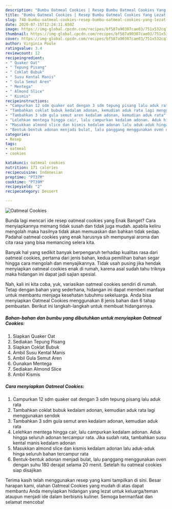 ```yaml
---
description: "Bumbu Oatmeal Cookies | Resep Bumbu Oatmeal Cookies Yang Lezat Sekali"
title: "Bumbu Oatmeal Cookies | Resep Bumbu Oatmeal Cookies Yang Lezat Sekali"
slug: 748-bumbu-oatmeal-cookies-resep-bumbu-oatmeal-cookies-yang-lezat-sekali
date: 2020-07-15T12:24:11.650Z
image: https://img-global.cpcdn.com/recipes/bf587a90307cae03/751x532cq70/oatmeal-cookies-foto-resep-utama.jpg
thumbnail: https://img-global.cpcdn.com/recipes/bf587a90307cae03/751x532cq70/oatmeal-cookies-foto-resep-utama.jpg
cover: https://img-global.cpcdn.com/recipes/bf587a90307cae03/751x532cq70/oatmeal-cookies-foto-resep-utama.jpg
author: Virginia Poole
ratingvalue: 3.4
reviewcount: 12
recipeingredient:
- " Quaker Oat"
- " Tepung Pisang"
- " Coklat Bubuk"
- " Susu Kental Manis"
- " Gula Semut Aren"
- " Mentega"
- " Almond Slice"
- " Kismis"
recipeinstructions:
- "Campurkan 12 sdm quaker oat dengan 3 sdm tepung pisang lalu aduk rata"
- "Tambahkan coklat bubuk kedalam adonan, kemudian aduk rata lagi menggunakan sendok"
- "Tambahkan 3 sdm gula semut aren kedalam adonan, kemudian aduk rata"
- "Lelehkan mentega hingga cair, lalu campurkan kedalam adonan. Aduk hingga seluruh adonan tercampur rata. Jika sudah rata, tambahkan susu kental manis kedalam adonan"
- "Masukkan almond slice dan kismis kedalam adonan lalu aduk-aduk hinga seluruh bahan tercampur rata"
- "Bentuk-bentuk adonan menjadi bulat, lalu panggang menggunakan oven dengan suhu 180 derajat selama 20 menit. Setelah itu oatmeal cookies siap disajikan"
categories:
- Resep
tags:
- oatmeal
- cookies

katakunci: oatmeal cookies 
nutrition: 171 calories
recipecuisine: Indonesian
preptime: "PT37M"
cooktime: "PT39M"
recipeyield: "2"
recipecategory: Dessert

---
```



![Oatmeal Cookies](https://img-global.cpcdn.com/recipes/bf587a90307cae03/751x532cq70/oatmeal-cookies-foto-resep-utama.jpg)

Bunda lagi mencari ide resep oatmeal cookies yang Enak Banget? Cara menyiapkannya memang tidak susah dan tidak juga mudah. apabila keliru mengolah maka hasilnya tidak akan memuaskan dan bahkan tidak sedap. Padahal oatmeal cookies yang enak harusnya sih mempunyai aroma dan cita rasa yang bisa memancing selera kita.



Banyak hal yang sedikit banyak berpengaruh terhadap kualitas rasa dari oatmeal cookies, pertama dari jenis bahan, kedua pemilihan bahan segar hingga cara mengolah dan menyajikannya. Tidak usah pusing jika hendak menyiapkan oatmeal cookies enak di rumah, karena asal sudah tahu triknya maka hidangan ini dapat jadi sajian spesial.


Nah, kali ini kita coba, yuk, variasikan oatmeal cookies sendiri di rumah. Tetap dengan bahan yang sederhana, hidangan ini dapat memberi manfaat untuk membantu menjaga kesehatan tubuhmu sekeluarga. Anda bisa menyiapkan Oatmeal Cookies menggunakan 8 jenis bahan dan 6 tahap pembuatan. Berikut ini langkah-langkah untuk membuat hidangannya.

<!--inarticleads1-->

##### Bahan-bahan dan bumbu yang dibutuhkan untuk menyiapkan Oatmeal Cookies:

1. Siapkan  Quaker Oat
1. Sediakan  Tepung Pisang
1. Siapkan  Coklat Bubuk
1. Ambil  Susu Kental Manis
1. Ambil  Gula Semut Aren
1. Gunakan  Mentega
1. Sediakan  Almond Slice
1. Ambil  Kismis




<!--inarticleads2-->

##### Cara menyiapkan Oatmeal Cookies:

1. Campurkan 12 sdm quaker oat dengan 3 sdm tepung pisang lalu aduk rata
1. Tambahkan coklat bubuk kedalam adonan, kemudian aduk rata lagi menggunakan sendok
1. Tambahkan 3 sdm gula semut aren kedalam adonan, kemudian aduk rata
1. Lelehkan mentega hingga cair, lalu campurkan kedalam adonan. Aduk hingga seluruh adonan tercampur rata. Jika sudah rata, tambahkan susu kental manis kedalam adonan
1. Masukkan almond slice dan kismis kedalam adonan lalu aduk-aduk hinga seluruh bahan tercampur rata
1. Bentuk-bentuk adonan menjadi bulat, lalu panggang menggunakan oven dengan suhu 180 derajat selama 20 menit. Setelah itu oatmeal cookies siap disajikan




Terima kasih telah menggunakan resep yang kami tampilkan di sini. Besar harapan kami, olahan Oatmeal Cookies yang mudah di atas dapat membantu Anda menyiapkan hidangan yang lezat untuk keluarga/teman ataupun menjadi ide dalam berbisnis kuliner. Semoga bermanfaat dan selamat mencoba!
